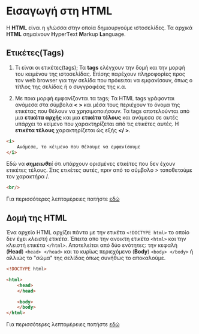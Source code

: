 # Εισαγωγή στη HTML

H **HTML** είναι η γλώσσα στην οποία δημιουργούμε ιστοσελίδες. Τα αρχικά **HTML** σημαίνουν **H**yper**T**ext **M**arkup **L**anguage.

## Eτικέτες(Tags)

1. Τι είναι οι ετικέτες(tags);
Τα **tags** ελέγχουν την δομή και την μορφή του κειμένου της ιστοσελίδας. Επίσης παρέχουν πληροφορίες προς τον web browser για την σελίδα που πρόκειται να εμφανίσουν, όπως ο τίτλος της σελίδας ή ο συγγραφέας της κ.α.

2. Με ποια μορφή εμφανίζονται τα tags;
Τα HTML tags γράφονται ανάμεσα στα σύμβολα **< >** και μέσα τους περιέχουν το όνομα της ετικέτας που θέλουν να χρησιμοποιήσουν. Τα tags αποτελούνται από μια **ετικέτα αρχής** και μια **ετικέτα τέλους** και ανάμεσα σε αυτές υπάρχει το κείμενο που χαρακτηρίζεται από τις ετικέτες αυτές. Η **ετικέτα τέλους**  χαρακτηρίζεται ώς εξής **</ >**.

```html
<i>
    Ανάμεσα, το κέιμενο που θέλουμε να εμφανίσουμε
</i>
```

Εδώ να ***σημειωθεί*** ότι υπάρχουν ορισμένες ετικέτες που δεν έχουν ετικέτες τέλους. Στις ετικέτες αυτές, πριν από το σύμβολο > τοποθετούμε τον χαρακτήρα /.

```html
<br/>
```

Για περισσότερες λεπτομέρειες πατήστε [εδώ](introduction/tags.md)

## Δομή της HTML

Ένα αρχείο HTML αρχίζει πάντα με την ετικέτα ```<!DOCTYPE html>```  το οποίο δεν έχει *κλειστή ετικέτα*. Έπειτα απο την ανοικτη ετικέτα ```<html>``` και την κλειστή ετικέτα ```</html>```. Aποτελείται από δύο ενότητες: την κεφαλή (**Head**) ```<head> </head>``` και το κυρίως περιεχόμενο (**Body**) ```<body> </body>``` ή αλλιώς το "σώμα" της σελίδας όπως συνήθως το αποκαλούμε.

```html
<!DOCTYPE html>

<html>
    <head>
    </head>

    <body>
    </body>
</html>
```

Για περισσότερες λεπτομέρειες πατήστε [εδώ](introduction/structure.md)
